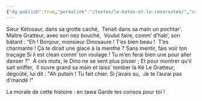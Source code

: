 ```yaml
---
{"dg-publish":true,"permalink":"/textes/le-ketos-et-le-renarsotek/","created":"2024-04-08T12:06:16.387+02:00","updated":"2024-04-08T16:56:55.120+02:00"}
---
```


Sieur Kétosaur, dans sa grotte caché, 
Tenait dans sa main un pochtar’. 
Maître Gratteur, avec son nez bouché, 
Voulut faire, comm’ d’hab’, son bâtard :
“Eh ! Bonjour, monsieur Dinosaure !
T’es bien beau ! 
T’es charmante !
Ça te dirait une glace à la menthe ?
Sans mentir, fais voir ton traçage
Si il est clean comm’ ton roulage !
Tu m’en ferai bien une pour aller danser ?” 
À ces mots, le Dino ne se sent plus pisser ;
Et pour montrer qu’il sait sniffer, 
Il ouvre grand sa main et laiss’ tomber la Ké
Le Gratteur, dégoûté, lui dit :
"Ah putain ! Tu fait chier.
Si j’avais su, 
Je te l’aurai pas d'mandé !"

La morale de cette histoire : en tawa
Garde tes consos pour toi !